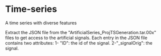 # Time-series
A time series with diverse features

Extract the JSON file from the "ArtificialSeries_ProjTSGeneration.tar.00x" files to get access to the artificial signals.
Each entry in the JSON file contains two attributes:
1- "ID": the id of the signal.
2-"_signalOrig": the signal.

